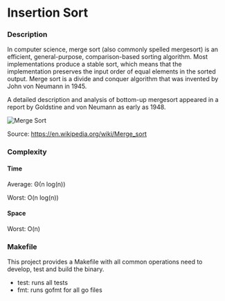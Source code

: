 # Insertion Sort


### Description

In computer science, merge sort (also commonly spelled mergesort) 
is an efficient, general-purpose, comparison-based sorting algorithm. 
Most implementations produce a stable sort, which means that the implementation 
preserves the input order of equal elements in the sorted output. Merge sort 
is a divide and conquer algorithm that was invented by John von Neumann in 1945.

A detailed description and analysis of bottom-up mergesort appeared in a 
report by Goldstine and von Neumann as early as 1948.

![Merge Sort](https://upload.wikimedia.org/wikipedia/commons/c/cc/Merge-sort-example-300px.gif)

Source: https://en.wikipedia.org/wiki/Merge_sort


### Complexity


#### Time

Average:
Θ(n log(n))


Worst:
O(n log(n))

#### Space

Worst: O(n)


### Makefile

This project provides a Makefile with all common operations need to develop, 
test and build the binary.

* test: runs all tests
* fmt: runs gofmt for all go files
